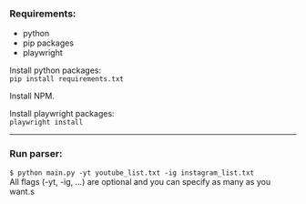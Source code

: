 ### Requirements:
- python
- pip packages
- playwright

Install python packages:\
`pip install requirements.txt`

Install NPM.

Install playwright packages:\
`playwright install`

---
### Run parser:

`$ python main.py -yt youtube_list.txt -ig instagram_list.txt`\
All flags (-yt, -ig, ...) are optional and you can specify as many as you want.s